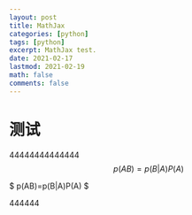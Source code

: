 ```yaml
---
layout: post
title: MathJax
categories: [python]
tags: [python]
excerpt: MathJax test.
date: 2021-02-17
lastmod: 2021-02-19
math: false
comments: false
---
```


# 测试

44444444444444
$$ p(AB)=p(B|A)P(A) $$


$ p(AB)=p(B|A)P(A) $

444444
